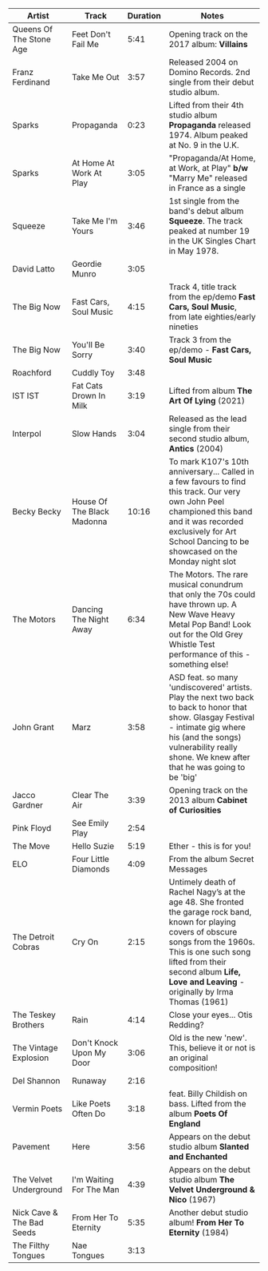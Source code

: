| Artist                    | Track                      | Duration | Notes                                                                                                                                                                                                                                                         |
|---------------------------|----------------------------|----------|---------------------------------------------------------------------------------------------------------------------------------------------------------------------------------------------------------------------------------------------------------------|
| Queens Of The Stone Age   | Feet Don't Fail Me         | 5:41     | Opening track on the 2017 album: **Villains**                                                                                                                                                                                                                 |
| Franz Ferdinand           | Take Me Out                | 3:57     | Released 2004 on Domino Records. 2nd single from their debut studio album.                                                                                                                                                                                    |
| Sparks                    | Propaganda                 | 0:23     | Lifted from their 4th studio album **Propaganda** released 1974. Album peaked at No. 9 in the U.K.                                                                                                                                                            |
| Sparks                    | At Home At Work At Play    | 3:05     | "Propaganda/At Home, at Work, at Play" **b/w** "Marry Me" released in France as a single                                                                                                                                                                      |
| Squeeze                   | Take Me I'm Yours          | 3:46     | 1st single from the band's debut album **Squeeze**. The track peaked at number 19 in the UK Singles Chart in May 1978.                                                                                                                                        |
| David Latto               | Geordie Munro              | 3:05     |                                                                                                                                                                                                                                                               |
| The Big Now               | Fast Cars, Soul Music      | 4:15     | Track 4, title track from the ep/demo **Fast Cars, Soul Music**, from late eighties/early nineties                                                                                                                                                            |
| The Big Now               | You'll Be Sorry            | 3:40     | Track 3 from the ep/demo - **Fast Cars, Soul Music**                                                                                                                                                                                                          |
| Roachford                 | Cuddly Toy                 | 3:48     |                                                                                                                                                                                                                                                               |
| IST IST                   | Fat Cats Drown In Milk     | 3:19     | Lifted from album **The Art Of Lying** (2021)                                                                                                                                                                                                                 |
| Interpol                  | Slow Hands                 | 3:04     | Released as the lead single from their second studio album, **Antics** (2004)                                                                                                                                                                                 |
| Becky Becky               | House Of The Black Madonna | 10:16    | To mark K107's 10th anniversary... Called in a few favours to find this track. Our very own John Peel championed this band and it was recorded exclusively for Art School Dancing to be showcased on the Monday night slot                                    |
| The Motors                | Dancing The Night Away     | 6:34     | The Motors. The rare musical conundrum that only the 70s could have thrown up. A New Wave Heavy Metal Pop Band! Look out for the Old Grey Whistle Test performance of this - something else!                                                                  |
| John Grant                | Marz                       | 3:58     | ASD feat. so many 'undiscovered' artists. Play the next two back to back to honor that show. Glasgay Festival - intimate gig where his (and the songs) vulnerability really shone. We knew after that he was going to be 'big'                                |
| Jacco Gardner             | Clear The Air              | 3:39     | Opening track on the 2013 album **Cabinet of Curiosities**                                                                                                                                                                                                    |
| Pink Floyd                | See Emily Play             | 2:54     |                                                                                                                                                                                                                                                               |
| The Move                  | Hello Suzie                | 5:19     | Ether - this is for you!                                                                                                                                                                                                                                      |
| ELO                       | Four Little Diamonds       | 4:09     | From the album Secret Messages                                                                                                                                                                                                                                |
| The Detroit Cobras        | Cry On                     | 2:15     | Untimely death of Rachel Nagy’s at the age 48. She fronted the garage rock band, known for playing covers of obscure songs from the 1960s. This is one such song lifted from their second album **Life, Love and Leaving** - originally by Irma Thomas (1961) |
| The Teskey Brothers       | Rain                       | 4:14     | Close your eyes... Otis Redding?                                                                                                                                                                                                                              |
| The Vintage Explosion     | Don't Knock Upon My Door   | 3:06     | Old is the new 'new'. This, believe it or not is an original composition!                                                                                                                                                                                     |
| Del Shannon               | Runaway                    | 2:16     |                                                                                                                                                                                                                                                               |
| Vermin Poets              | Like Poets Often Do        | 3:18     | feat. Billy Childish on bass. Lifted from the album **Poets Of England**                                                                                                                                                                                      |
| Pavement                  | Here                       | 3:56     | Appears on the debut studio album **Slanted and Enchanted**                                                                                                                                                                                                   |
| The Velvet Underground    | I'm Waiting For The Man    | 4:39     | Appears on the debut studio album **The Velvet Underground & Nico** (1967)                                                                                                                                                                                    |
| Nick Cave & The Bad Seeds | From Her To Eternity       | 5:35     | Another debut studio album! **From Her To Eternity** (1984)                                                                                                                                                                                                   |
| The Filthy Tongues        | Nae Tongues                | 3:13     |                                                                                                                                                                                                                                                               |
